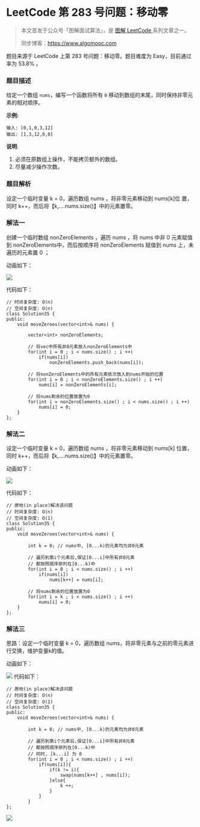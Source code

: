 # LeetCode 第 283 号问题：移动零

> 本文首发于公众号「图解面试算法」，是 [图解 LeetCode ](<https://github.com/MisterBooo/LeetCodeAnimation>) 系列文章之一。
>
> 同步博客：https://www.algomooc.com

题目来源于 LeetCode 上第 283 号问题：移动零。题目难度为 Easy，目前通过率为 53.8% 。

### 题目描述

给定一个数组 `nums`，编写一个函数将所有 `0` 移动到数组的末尾，同时保持非零元素的相对顺序。

**示例:**

```
输入: [0,1,0,3,12]
输出: [1,3,12,0,0]
```

**说明**:

1. 必须在原数组上操作，不能拷贝额外的数组。
2. 尽量减少操作次数。

### 题目解析

设定一个临时变量 k = 0，遍历数组 nums ，将非零元素移动到 nums[k]位 置，同时 k++，而后将【k,….nums.size()】中的元素置零。

### 解法一

创建一个临时数组 nonZeroElements ，遍历 nums ，将 nums 中非 0 元素赋值到 nonZeroElements中，而后按顺序将 nonZeroElements 赋值到 nums 上，未遍历的元素置 0 ；

动画如下：

![](https://blog-1257126549.cos.ap-guangzhou.myqcloud.com/blog/0eeix.gif)

代码如下：

```
// 时间复杂度: O(n)
// 空间复杂度: O(n)
class Solution35 {
public:
    void moveZeroes(vector<int>& nums) {

        vector<int> nonZeroElements;

        // 将vec中所有非0元素放入nonZeroElements中
        for(int i = 0 ; i < nums.size() ; i ++)
            if(nums[i])
                nonZeroElements.push_back(nums[i]);

        // 将nonZeroElements中的所有元素依次放入到nums开始的位置
        for(int i = 0 ; i < nonZeroElements.size() ; i ++)
            nums[i] = nonZeroElements[i];

        // 将nums剩余的位置放置为0
        for(int i = nonZeroElements.size() ; i < nums.size() ; i ++)
            nums[i] = 0;
    }
};

```

### 解法二

设定一个临时变量 k = 0，遍历数组 nums ，将非零元素移动到 nums[k] 位置，同时 k++，而后将【k,….nums.size()】中的元素置零。

动画如下：

![](https://blog-1257126549.cos.ap-guangzhou.myqcloud.com/blog/jodp0.gif)

代码如下：

```
// 原地(in place)解决该问题
// 时间复杂度: O(n)
// 空间复杂度: O(1)
class Solution35 {
public:
    void moveZeroes(vector<int>& nums) {

        int k = 0; // nums中, [0...k)的元素均为非0元素

        // 遍历到第i个元素后,保证[0...i]中所有非0元素
        // 都按照顺序排列在[0...k)中
        for(int i = 0 ; i < nums.size() ; i ++)
            if(nums[i])
                nums[k++] = nums[i];

        // 将nums剩余的位置放置为0
        for(int i = k ; i < nums.size() ; i ++)
            nums[i] = 0;
    }
};
```

### 解法三

思路：设定一个临时变量 k = 0，遍历数组 nums，将非零元素与之前的零元素进行交换，维护变量k的值。

动画如下：

![](../Animation/Animation.gif)
代码如下：

```
// 原地(in place)解决该问题
// 时间复杂度: O(n)
// 空间复杂度: O(1)
class Solution35 {
public:
    void moveZeroes(vector<int>& nums) {

        int k = 0; // nums中, [0...k)的元素均为非0元素

        // 遍历到第i个元素后,保证[0...i]中所有非0元素
        // 都按照顺序排列在[0...k)中
        // 同时, [k...i] 为 0
        for(int i = 0 ; i < nums.size() ; i ++)
            if(nums[i]){
                if(k != i){
                    swap(nums[k++] , nums[i]);
                }else{
                    k ++;
                }
            }
        }
};

```



![](../../Pictures/qrcode.jpg)
